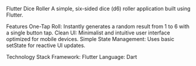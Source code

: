 Flutter Dice Roller
A simple, six-sided dice (d6) roller application built using Flutter. 

Features
One-Tap Roll: Instantly generates a random result from 1 to 6 with a single button tap.
Clean UI: Minimalist and intuitive user interface optimized for mobile devices.
Simple State Management: Uses basic setState for reactive UI updates.

Technology Stack
Framework: Flutter
Language: Dart
